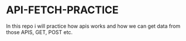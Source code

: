 # API-FETCH-PRACTICE
In this repo i will practice how apis works and how we can get data from those APIS, GET, POST etc.
